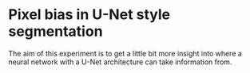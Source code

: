 Pixel bias in U-Net style segmentation
======================================
The aim of this experiment is to get a little bit more insight into where a
neural network with a U-Net architecture can take information from.
